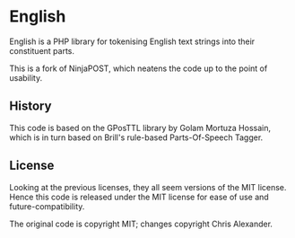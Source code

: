 # English

English is a PHP library for tokenising English text strings into their constituent parts.

This is a fork of NinjaPOST, which neatens the code up to the point of usability.

## History

This code is based on the GPosTTL library by Golam Mortuza Hossain, which is in turn based on Brill's rule-based Parts-Of-Speech Tagger.

## License

Looking at the previous licenses, they all seem versions of the MIT license. Hence this code is released under the MIT license for ease of use and future-compatibility.

The original code is copyright MIT; changes copyright Chris Alexander.